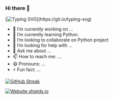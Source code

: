 ### Hi there 👋

[![Typing SVG](https://readme-typing-svg.herokuapp.com?color=%2300F760&multiline=true&lines=Hello+World.;I'm+Adarsh+a+high+school+student+interested+in+IT+field;+I+usually+spend+time+on+learning+cybersec+and+programing+stuff+.)](https://git.io/typing-svg)

<!--
**adarshkrdubay/adarshkrdubay** is a ✨ _special_ ✨ repository because its `README.md` (this file) appears on your GitHub profile.

Here are some ideas to get you started:-->

- 🔭 I’m currently working on ...
- 🌱 I’m currently learning Python.
- 👯 I’m looking to collaborate on Python project
- 🤔 I’m looking for help with ...
- 💬 Ask me about ...
- 📫 How to reach me: ...
- 😄 Pronouns: ...
- ⚡ Fun fact: ...



[![GitHub Streak](http://github-readme-streak-stats.herokuapp.com?user=adarshkrdubay&theme=dark&date_format=M%20j%5B%2C%20Y%5D)](https://git.io/streak-stats)



[![Website shields.io](https://img.shields.io/website-up-down-green-red/http/shields.io.svg)](http://adarshkrdubay.github.io)
